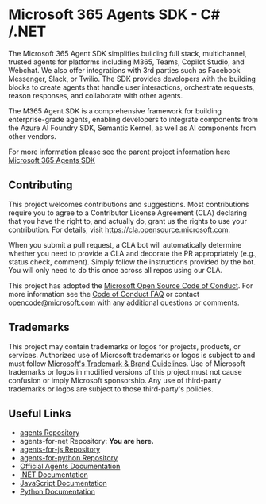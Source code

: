# Microsoft 365 Agents SDK - C# /.NET

The Microsoft 365 Agent SDK simplifies building full stack, multichannel, trusted agents for platforms including M365, Teams, Copilot Studio, and Webchat. We also offer integrations with 3rd parties such as Facebook Messenger, Slack, or Twilio. The SDK provides developers with the building blocks to create agents that handle user interactions, orchestrate requests, reason responses, and collaborate with other agents.

The M365 Agent SDK is a comprehensive framework for building enterprise-grade agents, enabling developers to integrate components from the Azure AI Foundry SDK, Semantic Kernel, as well as AI components from other vendors.

For more information please see the parent project information here [Microsoft 365 Agents SDK](https://aka.ms/agents)

## Contributing

This project welcomes contributions and suggestions.  Most contributions require you to agree to a
Contributor License Agreement (CLA) declaring that you have the right to, and actually do, grant us
the rights to use your contribution. For details, visit https://cla.opensource.microsoft.com.

When you submit a pull request, a CLA bot will automatically determine whether you need to provide
a CLA and decorate the PR appropriately (e.g., status check, comment). Simply follow the instructions
provided by the bot. You will only need to do this once across all repos using our CLA.

This project has adopted the [Microsoft Open Source Code of Conduct](https://opensource.microsoft.com/codeofconduct/).
For more information see the [Code of Conduct FAQ](https://opensource.microsoft.com/codeofconduct/faq/) or
contact [opencode@microsoft.com](mailto:opencode@microsoft.com) with any additional questions or comments.

## Trademarks

This project may contain trademarks or logos for projects, products, or services. Authorized use of Microsoft 
trademarks or logos is subject to and must follow 
[Microsoft's Trademark & Brand Guidelines](https://www.microsoft.com/en-us/legal/intellectualproperty/trademarks/usage/general).
Use of Microsoft trademarks or logos in modified versions of this project must not cause confusion or imply Microsoft sponsorship.
Any use of third-party trademarks or logos are subject to those third-party's policies.

## Useful Links

- [agents Repository](https://github.com/Microsoft/Agents)
- agents-for-net Repository: **You are here.**
- [agents-for-js Repository](https://github.com/Microsoft/Agents-for-js)
- [agents-for-python Repository]( https://github.com/Microsoft/Agents-for-python)
- [Official Agents Documentation](https://aka.ms/AgentsFramework)
- [.NET Documentation](https://aka.ms/Agents-net-docs)
- [JavaScript Documentation](https://aka.ms/agents-js-docs)
- [Python Documentation](https://aka.ms/agents-python-docs)
